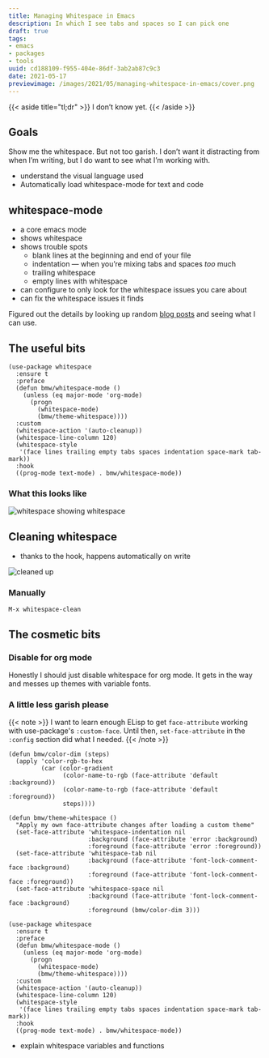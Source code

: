 ```yaml
---
title: Managing Whitespace in Emacs
description: In which I see tabs and spaces so I can pick one
draft: true
tags:
- emacs
- packages
- tools
uuid: cd188109-f955-404e-86df-3ab2ab87c9c3
date: 2021-05-17
previewimage: /images/2021/05/managing-whitespace-in-emacs/cover.png
---
```

{{< aside title="tl;dr" >}}
I don’t know yet.
{{< /aside >}}

## Goals

Show me the whitespace. But not too garish. I don’t want it distracting
from when I’m writing, but I do want to see what I’m working with.

- understand the visual language used
- Automatically load whitespace-mode for text and code

## whitespace-mode

- a core emacs mode
- shows whitespace
- shows trouble spots
    - blank lines at the beginning and end of your file
    - indentation — when you’re mixing tabs and spaces *too* much
    - trailing whitespace
    - empty lines with whitespace
- can configure to only look for the whitespace issues you care about
- can fix the whitespace issues it finds

Figured out the details by looking up random [blog
posts](https://writepermission.com/emacs-package-use-package-hydra.html)
and seeing what I can use.

## The useful bits

``` elisp
(use-package whitespace
  :ensure t
  :preface
  (defun bmw/whitespace-mode ()
    (unless (eq major-mode 'org-mode)
      (progn
        (whitespace-mode)
        (bmw/theme-whitespace))))
  :custom
  (whitespace-action '(auto-cleanup))
  (whitespace-line-column 120)
  (whitespace-style
   '(face lines trailing empty tabs spaces indentation space-mark tab-mark))
  :hook
  ((prog-mode text-mode) . bmw/whitespace-mode))
```

### What this looks like

![whitespace showing whitespace](cover.png)

## Cleaning whitespace

  - thanks to the hook, happens automatically on write

![cleaned up](whitespace-fixed.png)

### Manually

    M-x whitespace-clean

## The cosmetic bits

### Disable for org mode

Honestly I should just disable whitespace for org mode. It gets in the
way and messes up themes with variable fonts.

### A little less garish please

{{< note >}}
I want to learn enough ELisp to get `face-attribute` working with
use-package's `:custom-face`. Until then, `set-face-attribute` in the
`:config` section did what I needed.
{{< /note >}}

``` elisp
(defun bmw/color-dim (steps)
  (apply 'color-rgb-to-hex
         (car (color-gradient
               (color-name-to-rgb (face-attribute 'default :background))
               (color-name-to-rgb (face-attribute 'default :foreground))
               steps))))

(defun bmw/theme-whitespace ()
  "Apply my own face-attribute changes after loading a custom theme"
  (set-face-attribute 'whitespace-indentation nil
                      :background (face-attribute 'error :background)
                      :foreground (face-attribute 'error :foreground))
  (set-face-attribute 'whitespace-tab nil
                      :background (face-attribute 'font-lock-comment-face :background)
                      :foreground (face-attribute 'font-lock-comment-face :foreground))
  (set-face-attribute 'whitespace-space nil
                      :background (face-attribute 'font-lock-comment-face :background)
                      :foreground (bmw/color-dim 3)))

(use-package whitespace
  :ensure t
  :preface
  (defun bmw/whitespace-mode ()
    (unless (eq major-mode 'org-mode)
      (progn
        (whitespace-mode)
        (bmw/theme-whitespace))))
  :custom
  (whitespace-action '(auto-cleanup))
  (whitespace-line-column 120)
  (whitespace-style
   '(face lines trailing empty tabs spaces indentation space-mark tab-mark))
  :hook
  ((prog-mode text-mode) . bmw/whitespace-mode))
```

- explain whitespace variables and functions